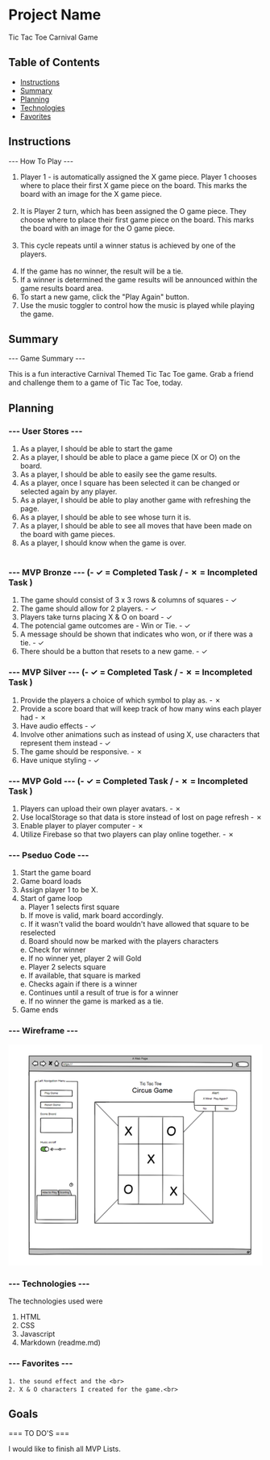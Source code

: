 # Project Name

Tic Tac Toe Carnival Game

## Table of Contents

- [Instructions](#instructions)
- [Summary](#summary)
- [Planning](#planning)
- [Technologies](#technologies)
- [Favorites](#favorites)


## Instructions

--- How To Play ---

1. Player 1 - is automatically assigned the X game piece.  Player 1 chooses where to place their first X 
game piece on the board.  This marks the board with an image for the X game piece.<br><br>
2. It is Player 2 turn, which has been assigned the O game piece.  They choose where to place their first game
piece on the board. This marks the board with an image for the O game piece.<br><br>
3. This cycle repeats until a winner status is achieved by one of the players.<br><br>
4. If the game has no winner, the result will be a tie.
5. If a winner is determined the game results will be announced within the game results board area.<br>
6. To start a new game, click the "Play Again" button.<br>
7. Use the music toggler to control how the music is played while playing the game.<br>

## Summary

--- Game Summary ---

This is a fun interactive Carnival Themed Tic Tac Toe game.  Grab a friend and challenge them to a game of Tic Tac Toe, today.

## Planning

### --- User Stores ---
1. As a player, I should be able to start the game<br>
2. As a player, I should be able to place a game piece (X or O) on the board.<br>
3. As a player, I should be able to easily see the game results.<br>
4. As a player, once I square has been selected it can be changed or selected again by any player.<br>
5. As a player, I should be able to play another game with refreshing the page.<br>
6. As a player, I should be able to see whose turn it is.<br>
7. As a player, I should be able to see all moves that have been made on the board with game pieces.<br>
8. As a player, I should know when the game is over.<br><br>

### --- MVP Bronze --- (- ✓ = Completed Task / - ✗ = Incompleted Task )

1. The game should consist of  3 x 3 rows & columns of squares - ✓ <br>
2. The game should allow for 2 players. - ✓   <br>
3. Players take turns placing X & O on board - ✓  <br>
4. The potencial game outcomes are - Win or Tie. - ✓  <br>
5. A message should be shown that indicates who won, or if there was a tie. - ✓ <br>
6. There should be a button that resets to a new game. - ✓ <br>


### --- MVP Silver --- (- ✓ = Completed Task / - ✗ = Incompleted Task )

1. Provide the players a choice of which symbol to play as. - ✗ <br>
2. Provide a score board that will keep track of how many wins each player had  - ✗ <br>
3. Have audio effects - ✓  <br>
4. Involve other animations such as instead of using X, use characters that represent them instead - ✓  <br>
5. The game should be responsive. - ✗ <br>
6. Have unique styling - ✓  <br>


### --- MVP Gold --- (- ✓ = Completed Task / - ✗ = Incompleted Task )

1. Players can upload their own player avatars. - ✗ <br>
2. Use localStorage so that data is store instead of lost on page refresh - ✗ <br>
3. Enable player to player computer - ✗ <br>
4. Utilize Firebase so that two players can play online together. - ✗ <br>


### --- Pseduo Code ---

1. Start the game board 
2. Game board loads 
3. Assign player 1 to be X. 
4. Start of game loop<br> 
    a. Player 1 selects first square <br>
    b. If move is valid, mark board accordingly. <br>
    c. If it wasn't valid the board wouldn't have allowed that square to be reselected <br>
    d. Board should now be marked with the players characters <br>
    e. Check for winner <br>
    e. If no winner yet, player 2 will Gold <br>
    e. Player 2 selects square <br>
    e. If available, that square is marked <br>
    e. Checks again if there is a winner <br>
    e. Continues until a result of true is for a winner <br>
    e. If no winner the game is marked as a tie. <br>
5. Game ends


### --- Wireframe ---

![WireFrame](https://github.com/pammie89/Tic-Tac-Toe-Carnival/blob/main/images/wireframe.png)

### --- Technologies ---

The technologies used were <br>

1. HTML <br>
2. CSS <br>
3. Javascript <br>
4. Markdown (readme.md) <br>

### --- Favorites ---


	1. the sound effect and the <br>
	2. X & O characters I created for the game.<br>

## Goals

=== TO DO'S ===

I would like to finish all MVP Lists.

